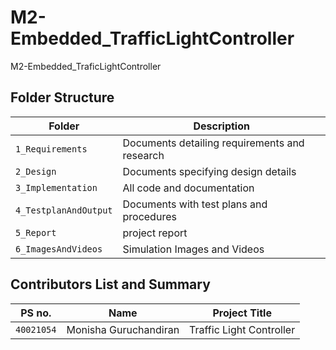 # M2-Embedded_TrafficLightController
M2-Embedded_TraficLightController

## Folder Structure
|Folder             | Description |
|-------------------| -----------------------------------------|
| `1_Requirements`   | Documents detailing requirements and research|
| `2_Design`         | Documents specifying design details|
| `3_Implementation` | All code and documentation|
| `4_TestplanAndOutput`      | Documents with test plans and procedures|
| `5_Report`      | project report|
| `6_ImagesAndVideos`      | Simulation Images and Videos|

## Contributors List and Summary
|PS no. |  Name   |    Project Title    |
|-------|---------|----------------|
| `40021054` | Monisha Guruchandiran |  Traffic Light Controller | 

